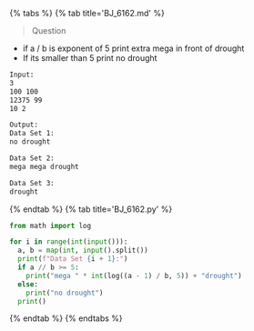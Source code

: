 {% tabs %}
{% tab title='BJ_6162.md' %}

> Question

* if a / b is exponent of 5 print extra mega in front of drought
* If its smaller than 5 print no drought

```txt
Input:
3
100 100
12375 99
10 2

Output:
Data Set 1:
no drought

Data Set 2:
mega mega drought

Data Set 3:
drought
```

{% endtab %}
{% tab title='BJ_6162.py' %}

```py
from math import log

for i in range(int(input())):
  a, b = map(int, input().split())
  print(f"Data Set {i + 1}:")
  if a // b >= 5:
    print("mega " * int(log((a - 1) / b, 5)) + "drought")
  else:
    print("no drought")
  print()
```

{% endtab %}
{% endtabs %}
